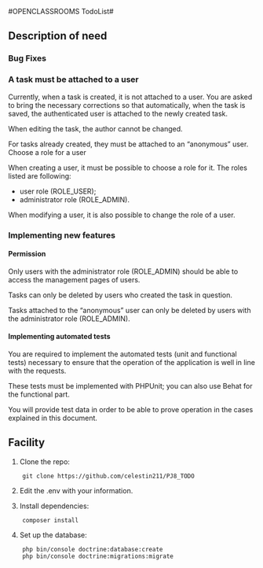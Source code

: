 #OPENCLASSROOMS TodoList#

## Description of need ##

### Bug Fixes ###

### A task must be attached to a user ###

Currently, when a task is created, it is not attached to a user. You are asked to bring the
necessary corrections so that automatically, when the task is saved, the authenticated user is attached to
the newly created task.

When editing the task, the author cannot be changed.

For tasks already created, they must be attached to an “anonymous” user.
Choose a role for a user

When creating a user, it must be possible to choose a role for it. The roles listed are
following:

  - user role (ROLE_USER);
  - administrator role (ROLE_ADMIN).

When modifying a user, it is also possible to change the role of a user.

### Implementing new features ###

#### Permission ####

Only users with the administrator role (ROLE_ADMIN) should be able to access the management pages of
users.

Tasks can only be deleted by users who created the task in question.

Tasks attached to the “anonymous” user can only be deleted by users with the
administrator role (ROLE_ADMIN).

#### Implementing automated tests ####

You are required to implement the automated tests (unit and functional tests) necessary to ensure that
the operation of the application is well in line with the requests.

These tests must be implemented with PHPUnit; you can also use Behat for the functional part.

You will provide test data in order to be able to prove operation in the cases explained in this document.

## Facility ##

1. Clone the repo:
```
    git clone https://github.com/celestin211/PJ8_TODO
```

2. Edit the .env with your information.

3. Install dependencies:
```
    composer install
```

4. Set up the database:
```
    php bin/console doctrine:database:create
    php bin/console doctrine:migrations:migrate
```
